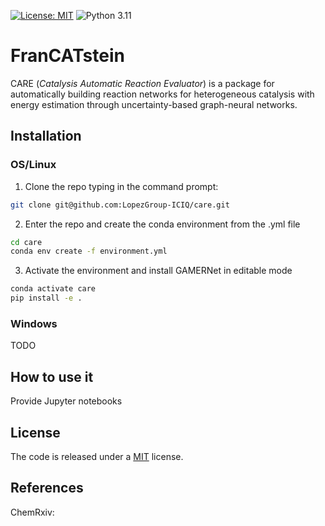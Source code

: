 [![License: MIT](https://img.shields.io/badge/License-MIT-green.svg)](https://opensource.org/licenses/MIT)
![Python 3.11](https://img.shields.io/badge/python-3.11-blue.svg)


# FranCATstein

CARE (*Catalysis Automatic Reaction Evaluator*) is a package for automatically building reaction networks for heterogeneous catalysis with energy estimation through uncertainty-based graph-neural networks.


## Installation

### OS/Linux

1. Clone the repo typing in the command prompt:

```bash
git clone git@github.com:LopezGroup-ICIQ/care.git
```

2. Enter the repo and create the conda environment from the .yml file

```bash
cd care
conda env create -f environment.yml
```

3. Activate the environment and install GAMERNet in editable mode

```bash
conda activate care
pip install -e .
```

### Windows

TODO 

## How to use it

Provide Jupyter notebooks

## License

The code is released under a [MIT]() license.

## References

ChemRxiv: 